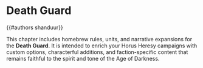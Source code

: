 # Death Guard
{{#authors shanduur}}

This chapter includes homebrew rules, units, and narrative expansions for the **Death Guard**. It is intended to enrich your Horus Heresy campaigns with custom options, characterful additions, and faction-specific content that remains faithful to the spirit and tone of the Age of Darkness.

